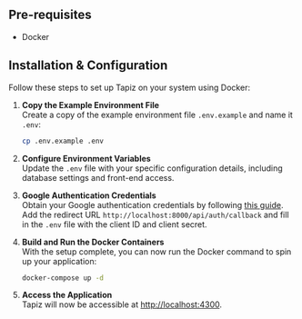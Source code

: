 ## Pre-requisites

- Docker

## Installation & Configuration

Follow these steps to set up Tapiz on your system using Docker:

1. **Copy the Example Environment File**  
   Create a copy of the example environment file `.env.example` and name it `.env`:

   ```bash
   cp .env.example .env
   ```

2. **Configure Environment Variables**  
   Update the `.env` file with your specific configuration details, including database settings and front-end access.

3. **Google Authentication Credentials**  
   Obtain your Google authentication credentials by following [this guide](https://developers.google.com/identity/protocols/oauth2). Add the redirect URL `http://localhost:8000/api/auth/callback` and fill in the `.env` file with the client ID and client secret.

4. **Build and Run the Docker Containers**  
   With the setup complete, you can now run the Docker command to spin up your application:

   ```bash
   docker-compose up -d
   ```

5. **Access the Application**  
   Tapiz will now be accessible at [http://localhost:4300](http://localhost:4300).
